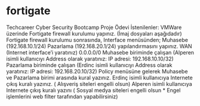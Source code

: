 # fortigate
Techcareer Cyber Security Bootcamp Proje Ödevi
İstenilenler:
VMWare üzerinde Fortigate firewall kurulumu yapınız. (İmaj dosyaları aşağıdadır)
Fortigate firewall kurulumu sonrasında, Interface menüsünden;  Muhasebe (192.168.10.1/24)
Pazarlama (192.168.20.1/24)  yapılandırmasını yapınız.
WAN (Internet interface’i yaratınız) 0.0.0.0/0
Muhasebe biriminde çalışan (Alperen isimli kullanıcıyı Address olarak yaratınız: IP adresi:
192.168.10.10/32)
Pazarlama biriminde çalışan (Erdinc isimli kullanıcıyı Address olarak yaratınız: IP adresi:
192.168.20.10/32)
Policy menüsüne gelerek Muhasebe ve Pazarlama birimi arasında kural yazınız.
Erdinç isimli kullanıcıya Internete çıkış kuralı yazınız. ( Alışveriş siteleri engelli olsun)
Alperen isimli kullanıcıya Internete çıkış kuralı yazını ( Sosyal medya siteleri engelli olsun * Engel
işlemlerini web filter tarafından yapabilirsiniz)
